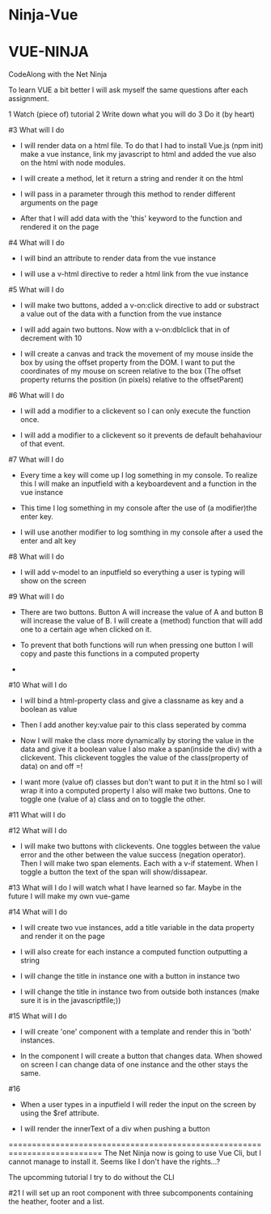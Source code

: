 # Ninja-Vue

# VUE-NINJA
CodeAlong with the Net Ninja

To learn VUE a bit better I will ask myself the same questions after each assignment.

1 Watch (piece of) tutorial 
2 Write down what you will do
3 Do it (by heart)


#3 What will I do
- I will render data on a html file. To do that I had to install Vue.js (npm init) make a vue instance, link my javascript to html and added the vue also on the html with node modules.

- I will create a method, let it return a string and render it on the html

- I will pass in a parameter through this method to render different arguments on the page

- After that I will add data with the 'this' keyword to the function and rendered it on the page 

#4 What will I do
- I will bind an attribute to render data from the vue instance

- I will use a v-html directive to reder a html link from the vue instance


#5 What will I do
- I will make two buttons, added a v-on:click directive to add or substract a value out of the data with a function from the vue instance

- I will add again two buttons. Now with a v-on:dblclick that in of decrement with 10

- I will create a canvas and track the movement of my mouse inside the box by using the offset property from the DOM. I want to put the coordinates of my mouse on screen relative to the box
(The offset property returns the position (in pixels) relative to the offsetParent)

#6 What will I do
- I will add a modifier to a clickevent so I can only execute the function once.

- I will add a modifier to a clickevent so it prevents de default behahaviour of that event.

#7 What will I do
- Every time a key will come up I log something in my console. To realize this I will make an inputfield with a keyboardevent and a function in the vue instance

- This time I log something in my console after the use of (a modifier)the enter key.

- I will use another modifier to log somthing in my console after a used the enter and alt key

#8 What will I do
- I will add v-model to an inputfield so everything a user is typing will show on the screen

#9 What will I do
- There are two buttons. Button A will increase the value of A and button B will increase the value of B. I will create a (method) function that will add one to a certain age when clicked on it.

- To prevent that both functions will run when pressing one button I will copy and paste this functions in a computed property

- 
#10 What will I do
- I will bind a html-property class and give a classname as key and a boolean as value

- Then I add another key:value pair to this class seperated by comma

- Now I will make the class more dynamically by storing the value in the data and give it a boolean value
I also make a span(inside the div) with a clickevent. This clickevent toggles the value of the class(property of data) on and off =!

- I want more (value of) classes but don't want to put it in the html so I will wrap it into a computed property 
I also will make two buttons. One to toggle one (value of a) class and on to toggle the other.

#11 What will I do

#12 What will I do
- I will make two buttons with clickevents. One toggles between the value error and the other between the value success (negation operator).
Then I will make two span elements. Each with a v-if statement.
When I toggle a button the text of the span will show/dissapear.

#13 What will I do
I will watch what I have learned so far. Maybe in the future I will make my own vue-game

#14 What will I do
- I will create two vue instances, add a title variable in the data property and render it on the page

- I will also create for each instance a computed function outputting a string

- I will change the title in instance one with a button in instance two

- I will change the title in instance two from outside both instances (make sure it is in the javascriptfile;))

#15 What will I do
- I will create 'one' component with a template and render this in 'both' instances. 

- In the component I will create a button that changes data. When showed on screen I can change data of one instance and the other stays the same.



#16
- When a user types in a inputfield I will reder the input on the screen by using the $ref attribute.

- I will render the innerText of a div when pushing a button

==========================================================================
The Net Ninja now is going to use Vue Cli, but I cannot manage to install it. Seems like I don't have the rights...?

The upcomming tutorial I try to do without the CLI

#21
I will set up an root component with three subcomponents containing the heather, footer and a list. 